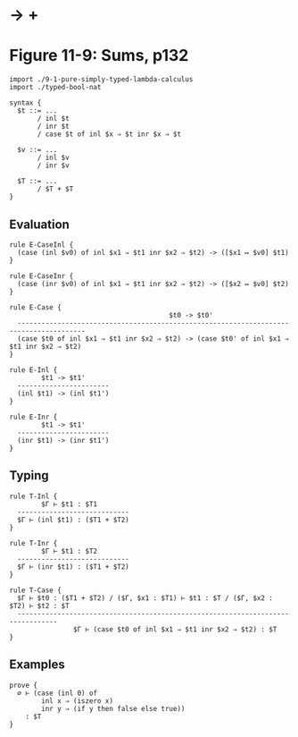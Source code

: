 # → +
# Figure 11-9: Sums, p132

    import ./9-1-pure-simply-typed-lambda-calculus
    import ./typed-bool-nat

    syntax {
      $t ::= ...
           / inl $t
           / inr $t
           / case $t of inl $x ⇒ $t inr $x ⇒ $t

      $v ::= ...
           / inl $v
           / inr $v

      $T ::= ...
           / $T + $T
    }


## Evaluation

    rule E-CaseInl {
      (case (inl $v0) of inl $x1 ⇒ $t1 inr $x2 ⇒ $t2) -> ([$x1 ↦ $v0] $t1)
    }

    rule E-CaseInr {
      (case (inr $v0) of inl $x1 ⇒ $t1 inr $x2 ⇒ $t2) -> ([$x2 ↦ $v0] $t2)
    }

    rule E-Case {
                                            $t0 -> $t0'
      ---------------------------------------------------------------------------------------
      (case $t0 of inl $x1 ⇒ $t1 inr $x2 ⇒ $t2) -> (case $t0' of inl $x1 ⇒ $t1 inr $x2 ⇒ $t2)
    }

    rule E-Inl {
            $t1 -> $t1'
      -----------------------
      (inl $t1) -> (inl $t1')
    }

    rule E-Inr {
            $t1 -> $t1'
      -----------------------
      (inr $t1) -> (inr $t1')
    }


## Typing

    rule T-Inl {
            $Γ ⊢ $t1 : $T1
      ----------------------------
      $Γ ⊢ (inl $t1) : ($T1 + $T2)
    }

    rule T-Inr {
            $Γ ⊢ $t1 : $T2
      ----------------------------
      $Γ ⊢ (inr $t1) : ($T1 + $T2)
    }

    rule T-Case {
      $Γ ⊢ $t0 : ($T1 + $T2) / ($Γ, $x1 : $T1) ⊢ $t1 : $T / ($Γ, $x2 : $T2) ⊢ $t2 : $T
      --------------------------------------------------------------------------------
                    $Γ ⊢ (case $t0 of inl $x1 ⇒ $t1 inr $x2 ⇒ $t2) : $T
    }


## Examples

    prove {
      ∅ ⊢ (case (inl 0) of
            inl x ⇒ (iszero x)
            inr y ⇒ (if y then false else true))
        : $T
    }
